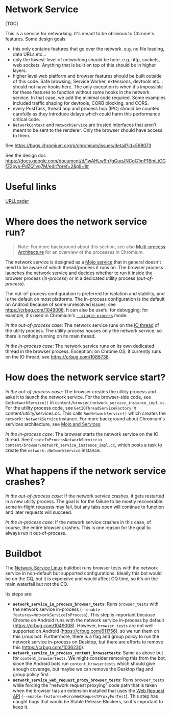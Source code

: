 # Network Service

[TOC]

This is a service for networking. It's meant to be oblivious to Chrome's features.
Some design goals
  * this only contains features that go over the network. e.g. no file loading, data URLs etc...
  * only the lowest-level of networking should be here. e.g. http, sockets, web
    sockets. Anything that is built on top of this should be in higher layers.
  * higher level web platform and browser features should be built outside of
    this code. Safe browsing, Service Worker, extensions, devtools etc... should
    not have hooks here. The only exception is when it's impossible for these
    features to function without some hooks in the network service. In that
    case, we add the minimal code required. Some examples included traffic
    shaping for devtools, CORB blocking, and CORS.
  * every PostTask, thread hop and process hop (IPC) should be counted carefully
    as they introduce delays which could harm this performance critical code.
  * `NetworkContext` and `NetworkService` are trusted interfaces that aren't
    meant to be sent to the renderer. Only the browser should have access to
    them.

See https://bugs.chromium.org/p/chromium/issues/detail?id=598073

See the design doc
https://docs.google.com/document/d/1wAHLw9h7gGuqJNCgG1mP1BmLtCGfZ2pys-PdZQ1vg7M/edit?pref=2&pli=1#

# Useful links

[URLLoader](url_loader.md)

# Where does the network service run?

> Note: For more background about this section, see also [Multi-process
Architecture](https://www.chromium.org/developers/design-documents/multi-process-architecture)
for an overview of the processes in Chromium.

The network service is designed as a [Mojo service](/docs/mojo_and_services.md)
that in general doesn't need to be aware of which thread/process it runs on.
The browser process launches the network service and decides whether to run it
inside the browser process (*in-process*) or in a dedicated utility process
(*out-of-process*).

The out-of-process configuration is preferred for isolation and stability, and
is the default on most platforms. The in-process configuration is the default on
Android because of some unresolved issues; see https://crbug.com/1049008.  It
can also be useful for debugging; for example, it's used in Chromium's
[`--single-process`](https://www.chromium.org/developers/design-documents/process-models)
mode.

*In the out-of-process case*: The network service runs on the [IO
thread](/docs/threading_and_tasks.md) of the utility process. The utility
process houses only the network service, so there is nothing running on its main
thread.

*In the in-process case*: The network service runs on its own dedicated thread
in the browser process. Exception: on Chrome OS, it currently runs on the IO
thread; see https://crbug.com/1086738.

# How does the network service start?

*In the out-of-process case*: The browser creates the utility process and asks
it to launch the network service. For the browser-side code, see
`GetNetworkService()` in `content/browser/network_service_instance_impl.cc`.
For the utility process code, see `GetIOThreadServiceFactory` in
content/utility/services.cc. This calls `RunNetworkService()` which creates the
`network::NetworkService` instance. For more background about Chromium's
services architecture, see [Mojo and Services](/docs/mojo_and_services.md).

*In the in-process case*: The browser starts the network service on the IO
thread. See `CreateInProcessNetworkService` in
`content/browser/network_service_instance_impl.cc`, which posts a task to create
the `network::NetworkService` instance.

# What happens if the network service crashes?

*In the out-of-process case*: If the network service crashes, it gets restarted
in a new utility process. The goal is for the failure to be mostly recoverable:
some in-flight requests may fail, but any tabs open will continue to function
and later requests will succeed.

*In the in-process case*: If the network service crashes in this case, of
course, the entire browser crashes. This is one reason for the goal to always
run it out-of-process.

# Buildbot

The [Network Service
Linux](https://ci.chromium.org/p/chromium/builders/ci/Network%20Service%20Linux)
buildbot runs browser tests with the network service in non-default but
supported configurations. Ideally this bot would be on the CQ, but it is
expensive and would affect CQ time, so it's on the main waterfall but not the
CQ.

Its steps are:

* **`network_service_in_process_browser_tests`**: Runs `browser_tests` with the
  network service in-process
  (`--enable-features=NetworkServiceInProcess`). This step is important because
  Chrome on Android runs with the network service in-process by default
  (https://crbug.com/1049008). However, `browser_tests` are not well-supported
  on Android (https://crbug.com/611756), so we run them on this Linux bot.
  Furthermore, there is a flag and group policy to run the network service
  in-process on Desktop, but there are efforts to remove this
  (https://crbug.com/1036230).
* **`network_service_in_process_content_browsertests`**: Same as above but for
  `content_browsertests`. We might consider removing this from the bot, since
  the Android bots run `content_browsertests` which should give enough coverage,
  but maybe we can remove the Desktop flag and group policy first.
* **`network_service_web_request_proxy_browser_tests`**: Runs `browser_tests`
  while forcing the "network request proxying" code path that is taken when the
  browser has an extension installed that uses the
  [Web Request API](https://developer.chrome.com/extensions/webRequest)
  (`--enable-features=ForceWebRequestProxyForTest`). This step has caught bugs
  that would be Stable Release Blockers, so it's important to keep it.
